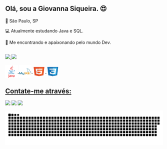 ## Olá, sou a Giovanna Siqueira. 😍

📍 São Paulo, SP

💻 Atualmente estudando Java e SQL.

🥰 Me encontrando e apaixonando pelo mundo Dev. 

##
 <div>
 <a href="https://beacons.ai/Gisiqueira96">
 <img height="150em" src="https://github-readme-stats.vercel.app/api?username=Gisiqueira96&show_icons=true&theme=midnight-purple&include_all_commits=true&count_private=true"/>
 <img height="150em" src="https://github-readme-stats.vercel.app/api/top-langs/?username=Gisiqueira96&layout=compact&langs_count=16&theme=midnight-purple"/>
</div>
  
<div style="display: inline_block"><br>
  <img align="center" alt="Gi-Java" height="40" width="40" src="https://raw.githubusercontent.com/devicons/devicon/master/icons/java/java-original-wordmark.svg">
  <img align="center" alt="Gi-MySQL" height="40" width="40" src="https://github.com/devicons/devicon/blob/master/icons/mysql/mysql-original-wordmark.svg">
  <img align="center" alt="Gi-HTML" height="30" width="40" src="https://raw.githubusercontent.com/devicons/devicon/master/icons/html5/html5-original.svg">
  <img align="center" alt="Gi-CSS" height="30" width="40" src="https://raw.githubusercontent.com/devicons/devicon/master/icons/css3/css3-original.svg">
</div>
 
 ##

  ## Contate-me através:
<div>
 <a href="mailto: giovanna.penedos@outlook.com" target="_blank"><img src="https://img.shields.io/badge/Microsoft_Outlook-0078D4?style=for-the-badge&logo=microsoft-outlook&logoColor=white" target="_blank"></a>
 <a href="https://instagram.com/giihsiqueira96" target="_blank"><img src="https://img.shields.io/badge/-Instagram-%23E4405F?style=for-the-badge&logo=instagram&logoColor=white" target="_blank"></a>
 <a href="https://www.linkedin.com/in/giovannapenedos" target="_blank"><img src="https://img.shields.io/badge/-LinkedIn-%230077B5?style=for-the-badge&logo=linkedin&logoColor=white" target="_blank"></a>
 
 ![Snake animation](https://github.com/Gisiqueira96/Gisiqueira96/blob/output/github-contribution-grid-snake.svg)
</div>
 
 

